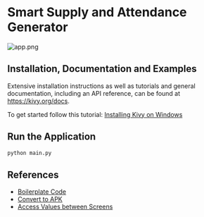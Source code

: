 # Smart Supply and Attendance Generator

![app.png](https://i.ibb.co/px6r4BH/attendance-app.png)

## Installation, Documentation and Examples

Extensive installation instructions as well as tutorials and general
documentation, including an API reference, can be found at https://kivy.org/docs.

To get started follow this tutorial: [Installing Kivy on Windows](https://youtu.be/dLgquj0c5_U)

## Run the Application

```bash
python main.py
```

## References

- [Boilerplate Code](https://gist.github.com/Cheaterman/812203a74f8c552a4918)
- [Convert to APK](https://youtu.be/6gNpSuE01qE)
- [Access Values between Screens](https://medium.com/nerd-for-tech/kivy-use-get-screen-to-access-objects-from-other-screens-8d4d6f288f3)
